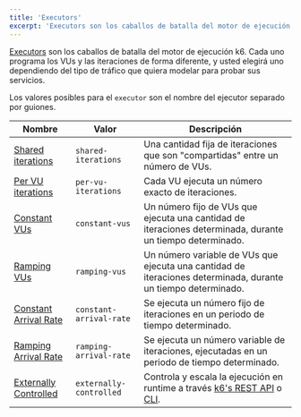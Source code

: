 ```yaml
---
title: 'Executors'
excerpt: 'Executors son los caballos de batalla del motor de ejecución k6. Cada uno programa los VUs y las iteraciones de forma diferente, y usted elegirá uno dependiendo del tipo de tráfico que quiera modelar para probar sus servicios.'
---
```


[Executors](/using-k6/scenarios/executors) son los caballos de batalla del motor de ejecución k6. Cada uno programa los VUs y las iteraciones de forma diferente, y usted elegirá uno dependiendo del tipo de tráfico que quiera modelar para probar sus servicios.

Los valores posibles para el `executor` son el nombre del ejecutor separado por guiones.

| Nombre           | Valor | Descripción                                                            |
| ---------------- | ----------------------- | ---------------------------------------------------- |
| [Shared iterations](/using-k6/scenarios/executors/shared-iterations)         | `shared-iterations`     | Una cantidad fija de iteraciones que son "compartidas" entre un número de VUs.                                                                            |
| [Per VU iterations](/using-k6/scenarios/executors/per-vu-iterations)         | `per-vu-iterations`     | Cada VU ejecuta un número exacto de iteraciones.                                                                                                    |
| [Constant VUs](/using-k6/scenarios/executors/constant-vus)                   | `constant-vus`          | Un número fijo de VUs que ejecuta una cantidad de iteraciones determinada, durante un tiempo determinado.                                                  |
| [Ramping VUs](/using-k6/scenarios/executors/ramping-vus)                     | `ramping-vus`           | Un número variable de VUs que ejecuta una cantidad de iteraciones determinada, durante un tiempo determinado.                                               |
| [Constant Arrival Rate](/using-k6/scenarios/executors/constant-arrival-rate) | `constant-arrival-rate` | Se ejecuta un número fijo de iteraciones en un periodo de tiempo determinado.                                                                      |
| [Ramping Arrival Rate](/using-k6/scenarios/executors/ramping-arrival-rate)   | `ramping-arrival-rate`  | Se ejecuta un número variable de iteraciones, ejecutadas en un periodo de tiempo determinado.                                          |
| [Externally Controlled](/using-k6/scenarios/executors/externally-controlled) | `externally-controlled` | Controla y escala la ejecución en runtime a través  [k6's REST API](/misc/k6-rest-api) o [CLI](https://k6.io/blog/how-to-control-a-live-k6-test). |